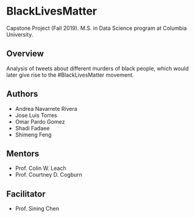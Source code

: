 # BlackLivesMatter

Capstone Project (Fall 2019). M.S. in Data Science program at Columbia University.

## Overview
Analysis of tweets about different murders of black people, which would later give rise to the #BlackLivesMatter movement.

## Authors

* Andrea Navarrete Rivera
* Jose Luis Torres
* Omar Pardo Gomez
* Shadi Fadaee
* Shimeng Feng

## Mentors

* Prof. Colin W. Leach
* Prof. Courtney D. Cogburn

## Facilitator
* Prof. Sining Chen
